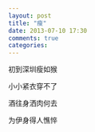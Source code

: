 ```yaml
---
layout: post
title: "瘦"
date: 2013-07-10 17:30
comments: true
categories: 
---
```


初到深圳瘦如猴

小小紧衣穿不了

酒往身洒肉何去

为伊身得人憔悴
